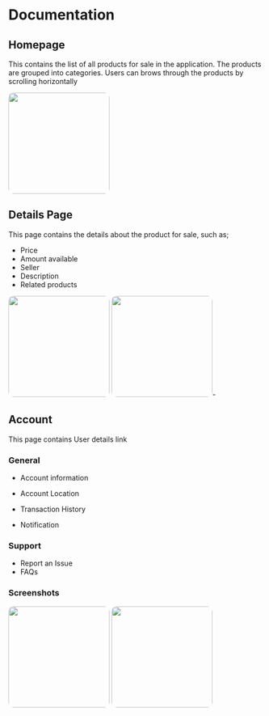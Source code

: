 # Documentation

## Homepage

This contains the list of all products for sale in the application.
The products are grouped into categories. Users can brows through the products by scrolling horizontally

<image style="border-radius:10px;" src="./assets/images/ss/home.jpg" width="200"/>

## Details Page

This page contains the details about the product for sale, such as;

- Price
- Amount available
- Seller
- Description
- Related products

<image style="border-radius:10px;" src="./assets/images/ss/details-1.jpg" width="200"/>
<image style="border-radius:10px;" src="./assets/images/ss/details-2.jpg" width="200"/>-

## Account

This page contains User details link

### General
- Account information

- Account Location
- Transaction History
- Notification

### Support
- Report an Issue
- FAQs

### Screenshots

<image style="border-radius:10px;" src="./assets/images/ss/Account_page.jpg" width="200"/>
<image style="border-radius:10px;" src="./assets/images/ss/Profile_page.jpg" width="200"/>